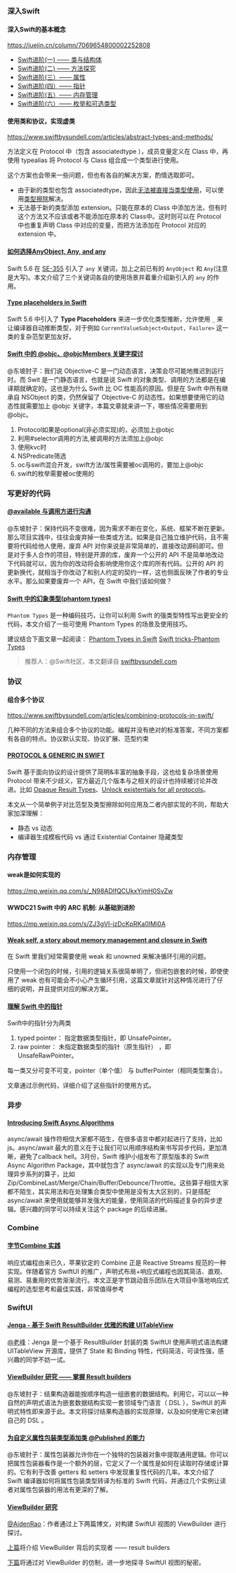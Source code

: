 ### 深入Swift

#### 深入Swift的基本概念

https://juejin.cn/column/7069654800002252808

- [Swift进阶(一) —— 类与结构体](https://juejin.cn/post/7048633193666183176)
- [Swift进阶(二) —— 方法探究](https://juejin.cn/post/7050873481029746696)
- [Swift进阶(三）—— 属性](https://juejin.cn/post/7062732599835721735)
- [Swift进阶(四）—— 指针](https://juejin.cn/post/7069654422359392292)
- [Swift进阶(五）—— 内存管理](https://juejin.cn/post/7071048325193007134)
- [Swift进阶(六）—— 枚举和可选类型](https://juejin.cn/post/7072287470791966750)

#### 使用类和协议，实现虚类

https://www.swiftbysundell.com/articles/abstract-types-and-methods/

方法定义在 Protocol 中（包含 associatedtype ），成员变量定义在 Class 中，再使用 typealias 将 Protocol 与 Class 组合成一个类型进行使用。

这个方案也会带来一些问题，但也有各自的解决方案，酌情选取即可。

- 由于新的类型也包含 associatedtype，因此[无法被直接当类型使用](https://www.swiftbysundell.com/questions/referencing-generic-protocols/)，可以使用[类型擦除](https://www.swiftbysundell.com/articles/different-flavors-of-type-erasure-in-swift/)解决。
- 无法基于新的类型添加 extension。只能在原本的 Class 中添加方法，但有时这个方法又不应该或者不能添加在原本的 Class中。这时则可以在 Protocol 中也重复声明 Class 中对应的变量，而把方法添加在 Protocol 对应的 extension 中。

#### [如何选择AnyObject, Any, and any](https://www.avanderlee.com/swift/anyobject-any/)

Swift 5.6 在 [SE-355](https://github.com/apple/swift-evolution/blob/main/proposals/0335-existential-any.md) 引入了 `any` 关键词，加上之前已有的 `AnyObject` 和 `Any`(注意是大写)。本文介绍了三个关键词各自的使用场景并着重介绍新引入的 `any` 的作用。

#### [Type placeholders in Swift](https://www.swiftbysundell.com/articles/type-placeholders-in-swift/)

Swift 5.6 中引入了 **Type Placeholders** 来进一步优化类型推断，允许使用 `_` 来让编译器自动推断类型，对于例如 `CurrentValueSubject<Output, Failure>` 这一类的复杂范型更加友好。

#### [Swift 中的 @objc、@objcMembers 关键字探讨](https://mp.weixin.qq.com/s/Yfk_hI3kIIOBzvmwc_6w_w)

@东坡肘子：我们说 Objective-C 是一门动态语言，决策会尽可能地推迟到运行时。而 Swit 是一门静态语言，也就是说 Swift 的对象类型、调用的方法都是在编译期就确定的，这也是为什么 Swift 比 OC 性能高的原因。但是在 Swift 中所有继承自 NSObject 的类，仍然保留了 Objective-C 的动态性。如果想要使用它的动态性就需要加上 @objc 关键字，本篇文章就来讲一下，哪些情况需要用到 @objc。

1. Protocol如果是optional(非必须实现)的，必须加上@objc
2. 利用#selector调用的方法,被调用的方法须加上@objc
3. 使用kvc时
4. NSPredicate筛选
5. oc与swift混合开发，swift方法/属性需要被oc调用的，要加上@objc
6. swift的枚举需要被oc使用的

### 写更好的代码

#### [@available 与调用方进行沟通](https://mp.weixin.qq.com/s/e2_mWNx4HduM57LF0xTvqA)

@东坡肘子：保持代码不变很难，因为需求不断在变化，系统、框架不断在更新。那么项目实践中，往往会废弃掉一些类或方法。如果是自己独立维护代码，且不需要将代码给他人使用，废弃 API 对你来说是非常简单的，直接改动源码即可。但是对于多人合作的项目，特别是开源的库，废弃一个公开的 API 不是简单地改动下代码就可以，因为你的改动将会影响使用你这个库的所有代码。公开的 API 的更新换代，就相当于你改动了和别人约定的契约一样，这也侧面反映了作者的专业水平。那么如果要废弃一个 API，在 Swift 中我们该如何做？

#### [Swift 中的幻象类型(phantom types)](https://mp.weixin.qq.com/s/HLWu24LrfqSfbhd9x6Q_ag)

`Phantom Types` 是一种编码技巧，让你可以利用 Swift 的强类型特性写出更安全的代码，本文介绍了一些可使用 Phantom Types 的场景及使用技巧。

建议结合下面文章一起阅读： [Phantom Types in Swift](https://zhuanlan.zhihu.com/p/35696032) [Swift tricks-Phantom Types](https://www.jianshu.com/p/72cd63cf9393)

> 推荐人：@Swift社区，本文翻译自 [swiftbysundell.com](https://www.swiftbysundell.com/articles/phantom-types-in-swift/)

### 协议

#### 组合多个协议

https://www.swiftbysundell.com/articles/combining-protocols-in-swift/

几种不同的方法来组合多个协议的功能。编程并没有绝对的标准答案，不同方案都有各自的特点。协议默认实现、协议扩展、范型约束

#### [PROTOCOL & GENERIC IN SWIFT](http://nonomori.bitcron.com/post/protocolandgenericinswift/readme)

Swift 基于面向协议的设计提供了简明&丰富的抽象手段，这也给复杂场景使用 Protocol 带来不少歧义，官方最近几个版本与之相关的设计也持续被讨论并改进。比如 [Opaque Result Types](https://github.com/apple/swift-evolution/blob/master/proposals/0244-opaque-result-types.md)、[Unlock existentials for all protocols](https://github.com/apple/swift-evolution/blob/main/proposals/0309-unlock-existential-types-for-all-protocols.md)。

本文从一个简单例子对比范型及类型擦除如何应用及二者内部实现的不同，帮助大家加深理解：

- 静态 vs 动态
- 编译器生成模板代码 vs 通过 Existential Container 隐藏类型

### 内存管理

#### weak是如何实现的

https://mp.weixin.qq.com/s/_N98ADlfQCUkxYjmH0SvZw

#### WWDC21 Swift 中的 ARC 机制: 从基础到进阶

https://mp.weixin.qq.com/s/ZJ3gVI-jzDcKpRKa0IMi0A

#### [Weak self, a story about memory management and closure in Swift](https://benoitpasquier.com/weak-self-story-memory-management-closure-swift/)

在 Swift 里我们经常需要使用 weak 和 unowned 来解决循环引用的问题。

只使用一个闭包的时候，引用的逻辑关系很简单明了，但闭包嵌套的时候，即使使用了 weak 也有可能会不小心产生循环引用，这篇文章就针对这种情况进行了仔细的说明，并且提供对应的解决方案。

#### [理解 Swift 中的指针](https://mp.weixin.qq.com/s/4O5RZCiR9-kUOHJ5SdE9jg)

Swift中的指针分为两类

1. typed pointer： 指定数据类型指针，即 UnsafePointer<T>。
2. raw pointer： 未指定数据类型的指针（原生指针） ，即 UnsafeRawPointer。

每一类又分可变不可变，pointer（单个值） 与 bufferPointer（相同类型集合）。

文章通过示例代码，详细介绍了这些指针的使用方式。

### 异步

#### [Introducing Swift Async Algorithms](https://www.swift.org/blog/swift-async-algorithms/)

 async/await 操作符相信大家都不陌生，在很多语言中都对起进行了支持，比如 js。async/await 最大的意义在于让我们可以用顺序结构来书写异步代码，更加清晰，避免了callback hell。3月份，Swift 维护小组发布了原型版本的 Swift Async Algorithm Package，其中就包含了 async/await 的实现以及专门用来处理异步系列的算子，比如 Zip/CombineLast/Merge/Chain/Buffer/Debounce/Throttle。这些算子相信大家都不陌生，其实用法和在处理集合类型中使用是没有太大区别的，只是搭配 async/await 来使用就能够并发强大的能量，使用简洁的代码描述复杂的异步逻辑。感兴趣的同学可以持续关注这个 package 的后续进展。

### Combine

#### [字节Combine 实践](https://mp.weixin.qq.com/s/b_q6R64xkq8Rl9EiIde4MA)

响应式编程由来已久，苹果钦定的 Combine 正是 Reactive Streams 规范的一种实现。伴随着官方 SwiftUI 的推广，声明式布局+响应式编程也因其简洁、直观、易测、易重用的优势渐渐流行。本文正是字节跳动音乐团队在大项目中落地响应式编程的选型思考和最佳实践，非常值得参考

### SwiftUI

#### [Jenga - 基于 Swift ResultBuilder 优雅的构建 UITableView](https://github.com/fanglinwei/Jenga)

[@老峰](https://github.com/gesantung)：Jenga 是一个基于 ResultBuilder 封装的类 SwiftUI 使用声明式语法构建 UITableView 开源库，提供了 State 和 Binding 特性，代码简洁，可读性强，感兴趣的同学不妨一试。

#### [ViewBuilder 研究 —— 掌握 Result builders](https://mp.weixin.qq.com/s/4TwfyhWHVjm3Dv-Vz7MYvg)

@东坡肘子：结果构造器能按顺序构造一组嵌套的数据结构。利用它，可以以一种自然的声明式语法为嵌套数据结构实现一套领域专门语言（ DSL ），SwiftUI 的声明式特性即来源于此。本文将探讨结果构造器的实现原理，以及如何使用它来创建自己的 DSL 。

#### [为自定义属性包装类型添加类 @Published 的能力](https://mp.weixin.qq.com/s/USGJbLnR-l8Ajgcj8Vb7_A)

@东坡肘子：属性包装器允许你在一个独特的包装器对象中提取通用逻辑。你可以把属性包装器看作是一个额外的层，它定义了一个属性是如何在读取时存储或计算的。它有利于改善 getters 和 setters 中发现重复性代码的几率。本文介绍了 Swift 编译器如何将属性包装类型转译为标准的 Swift 代码，并通过几个实例让读者对属性包装器的用法有更深的了解。

#### [ViewBuilder 研究](https://mp.weixin.qq.com/s/4TwfyhWHVjm3Dv-Vz7MYvg)

[@AidenRao](https://weibo.com/AidenRao)：作者通过上下两篇博文，对构建 SwiftUI 视图的 ViewBuilder 进行探讨。

[上篇](https://mp.weixin.qq.com/s/4TwfyhWHVjm3Dv-Vz7MYvg)将介绍 ViewBuilder 背后的实现者 —— result builders

[下篇](https://mp.weixin.qq.com/s/E6VKDbgKerFf0P20N1DsuA)将通过对 ViewBuilder 的仿制，进一步地探寻 SwiftUI 视图的秘密。
